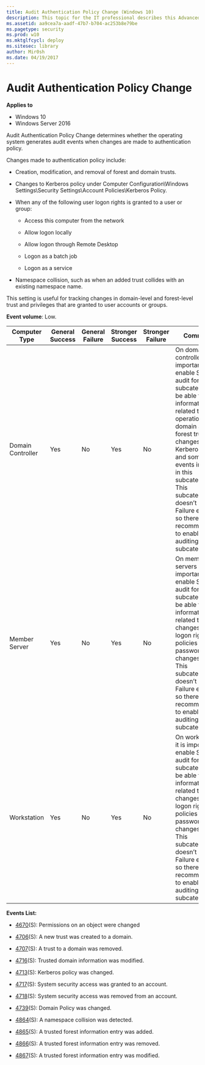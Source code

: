 ```yaml
---
title: Audit Authentication Policy Change (Windows 10)
description: This topic for the IT professional describes this Advanced Security Audit policy setting, Audit Authentication Policy Change, which determines whether the operating system generates audit events when changes are made to authentication policy.
ms.assetid: aa9cea7a-aadf-47b7-b704-ac253b8e79be
ms.pagetype: security
ms.prod: w10
ms.mktglfcycl: deploy
ms.sitesec: library
author: Mir0sh
ms.date: 04/19/2017
---
```


# Audit Authentication Policy Change

**Applies to**
-   Windows 10
-   Windows Server 2016


Audit Authentication Policy Change determines whether the operating system generates audit events when changes are made to authentication policy.

Changes made to authentication policy include:

-   Creation, modification, and removal of forest and domain trusts.

-   Changes to Kerberos policy under Computer Configuration\\Windows Settings\\Security Settings\\Account Policies\\Kerberos Policy.

-   When any of the following user logon rights is granted to a user or group:

    -   Access this computer from the network

    -   Allow logon locally

    -   Allow logon through Remote Desktop

    -   Logon as a batch job

    -   Logon as a service

-   Namespace collision, such as when an added trust collides with an existing namespace name.

This setting is useful for tracking changes in domain-level and forest-level trust and privileges that are granted to user accounts or groups.

**Event volume**: Low.

| Computer Type     | General Success | General Failure | Stronger Success | Stronger Failure | Comments                                                                                                                                                                                                                                                                                                                                                                                    |
|-------------------|-----------------|-----------------|------------------|------------------|---------------------------------------------------------------------------------------------------------------------------------------------------------------------------------------------------------------------------------------------------------------------------------------------------------------------------------------------------------------------------------------------|
| Domain Controller | Yes             | No              | Yes              | No               | On domain controllers, it is important to enable Success audit for this subcategory to be able to get information related to operations with domain and forest trusts, changes in Kerberos policy and some other events included in this subcategory.<br>This subcategory doesn’t have Failure events, so there is no recommendation to enable Failure auditing for this subcategory. |
| Member Server     | Yes             | No              | Yes              | No               | On member servers it is important to enable Success audit for this subcategory to be able to get information related to changes in user logon rights policies and password policy changes.<br>This subcategory doesn’t have Failure events, so there is no recommendation to enable Failure auditing for this subcategory.                                                            |
| Workstation       | Yes             | No              | Yes              | No               | On workstations it is important to enable Success audit for this subcategory to be able to get information related to changes in user logon rights policies and password policy changes.<br>This subcategory doesn’t have Failure events, so there is no recommendation to enable Failure auditing for this subcategory.                                                              |

**Events List:**

-   [4670](event-4670.md)(S): Permissions on an object were changed

-   [4706](event-4706.md)(S): A new trust was created to a domain.

-   [4707](event-4707.md)(S): A trust to a domain was removed.

-   [4716](event-4716.md)(S): Trusted domain information was modified.

-   [4713](event-4713.md)(S): Kerberos policy was changed.

-   [4717](event-4717.md)(S): System security access was granted to an account.

-   [4718](event-4718.md)(S): System security access was removed from an account.

-   [4739](event-4739.md)(S): Domain Policy was changed.

-   [4864](event-4864.md)(S): A namespace collision was detected.

-   [4865](event-4865.md)(S): A trusted forest information entry was added.

-   [4866](event-4866.md)(S): A trusted forest information entry was removed.

-   [4867](event-4867.md)(S): A trusted forest information entry was modified.

